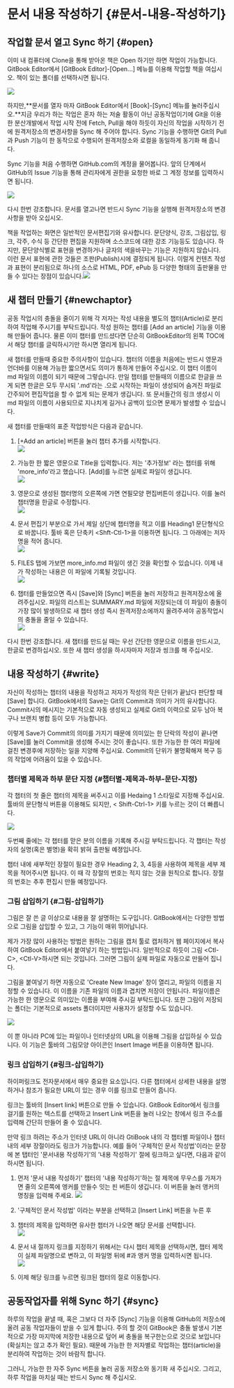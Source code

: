 # 문서 내용 작성하기 {#문서-내용-작성하기}

## 작업할 문서 열고 Sync 하기 {#open}

이미 내 컴퓨터에 Clone을 통해 받아온 책은 Open 하기만 하면 작업이 가능합니다. GitBook Editor에서 \[GitBook Editor\]-\[Open...\] 메뉴를 이용해 작업할 책을 여십시오. 책이 있는 폴더를 선택하시면 됩니다.

![](https://jangbi882.gitbooks.io/gitbook-guide/content/assets/gitbook_open.png)

하지만,**문서를 열자 마자 GitBook Editor에서 \[Book\]-\[Sync\] 메뉴를 눌러주십시오.**지금 우리가 하는 작업은 혼자 하는 저술 활동이 아닌 공동작업이기에 Git을 이용한 분산개발에서 작업 시작 전에 Fetch, Pull을 해야 하듯이 자신의 작업을 시작하기 전에 원격저장소의 변경사항을 Sync 해 주어야 합니다. Sync 기능을 수행하면 Git의 Pull과 Push 기능이 한 동작으로 수행되어 원격저장소와 로컬을 동일하게 동기화 해 줍니다.

Sync 기능을 처음 수행하면 GitHub.com의 계정을 물어봅니다. 앞의 단계에서 GitHub의 Issue 기능을 통해 관리자에게 권한을 요청한 바로 그 계정 정보를 입력하시면 됩니다.

![](https://jangbi882.gitbooks.io/gitbook-guide/content/assets/github_login.png)

다시 한번 강조합니다. 문서를 열고나면 반드시 Sync 기능을 실행해 원격저장소의 변경사항을 받아 오십시오.

책을 작업하는 화면은 일반적인 문서편집기와 유사합니다. 문단양식, 강조, 그림삽입, 링크, 각주, 수식 등 간단한 편집을 지원하며 소스코드에 대한 강조 기능등도 있습니다. 하지만, 문단양식별로 표현을 변경하거나 글자의 색을바꾸는 기능은 지원하지 않습니다. 이런 문서 표현에 관한 것들은 조판\(Publish\)시에 결정되게 됩니다. 이럴게 컨텐츠 작성과 표현이 분리됨으로 하나의 소스로 HTML, PDF, ePub 등 다양한 형태의 출판물을 만들 수 있다는 장점이 있습니다.![](/assets/intro.PNG)

## 새 챕터 만들기 {#newchaptor}

공동 작업시의 충돌을 줄이기 위해 각 저자는 작성 내용을 별도의 챕터\(Article\)로 분리하여 작업해 주시기를 부탁드립니다. 작성 원하는 챕터를 \[Add an article\] 기능을 이용해 만들어 줍니다. 물론 이미 챕터를 만드셨다면 단순히 GitBookEditor의 왼쪽 TOC에서 해당 챕터를 글릭하시기만 하시면 열리게 됩니다.

새 챕터를 만들때 중요한 주의사항이 있습니다. 챕터의 이름을 처음에는 반드시 영문과 언더바를 이용해 가능한 짧으면서도 의미가 통하게 만들어 주십시오. 이 챕터 이름이 md 파일의 이름이 되기 때문에 그렇습니다. 만일 챕터를 만들때의 이름으로 한글을 쓰게 되면 한글은 모두 무시되 '.md'라는 .으로 시작하는 파일이 생성되어 숨겨진 파일로 간주되어 편집작업을 할 수 없게 되는 문제가 생깁니다. 또 문서들간의 링크 생성시 이 md 파일의 이름이 사용되므로 지나치게 길거나 공백이 있으면 문제가 발생할 수 있습니다.

새 챕터를 만들때의 표준 작업방식은 다음과 같습니다.

1. \[+Add an article\] 버튼을 눌러 챕터 추가를 시작합니다.  
   ![](/assets/menu_1.PNG)

2. 가능한 한 짧은 영문으로 Title을 입력합니다. 저는 '추가정보' 라는 챕터를 위해 'more\_info'라고 했습니다. \[Add\]를 누르면 실제로 파일이 생깁니다.  
   ![](https://jangbi882.gitbooks.io/gitbook-guide/content/assets/article_title.png)

3. 영문으로 생성된 챕터명의 오른쪽에 가면 연필모양 편집버튼이 생깁니다. 이를 눌러 챕터명을 한글로 수정합니다.  
   ![](/assets/menu_2.PNG)

4. 문서 편집기 부분으로 가서 제일 상단에 챕터명을 적고 이를 Heading1 문단형식으로 바꿉니다. 툴바 혹은 단축키 &lt;Shft-Ctl-1&gt;을 이용하면 됩니다. 그 아래에는 저자명을 적어 줍니다.  
   ![](/assets/menu_3.PNG)

5. FILES 탭에 가보면 more\_info.md 파일이 생긴 것을 확인할 수 있습니다. 이제 내가 작성하는 내용은 이 파일에 기록될 것입니다.  
   ![](/assets/files.png)

6. 챕터를 만들었으면 즉시 \[Save\]와 \[Sync\] 버튼을 눌러 저장하고 원격저장소에 올려주십시오. 파일의 리스트는 SUMMARY.md 파일에 저장되는데 이 파일이 충돌이 가장 많이 발생하므로 새 챕터 생성 즉시 원격저장소에까지 올려주셔야 공동작업시의 충돌을 줄일 수 있습니다.  
   ![](https://jangbi882.gitbooks.io/gitbook-guide/content/assets/chaptor_save_sync.png)

다시 한번 강조합니다. 새 챕터를 만드실 때는 우선 간단한 영문으로 이름을 만드시고, 한글로 변경하십시오. 또한 새 챕터 생성을 하시자마자 저장과 씽크를 해 주십시오.

## 내용 작성하기 {#write}

자신이 작성하는 챕터의 내용을 작성하고 저자가 작성의 작은 단위가 끝났다 판단할 때 \[Save\] 합니다. GitBook에서의 Save는 Git의 Commit과 의미가 거의 유사합니다. Commit시의 메시지는 기본적으로 자동 생성되고 실제로 Git의 이력으로 모두 남아 복구나 브랜치 병합 등이 모두 가능합니다.

이렇게 Save가 Commit의 의미를 가지기 때문에 의미있는 한 단락의 작성이 끝나면 \[Save\]를 눌러 Commit을 생성해 주시는 것이 좋습니다. 또한 가능한 한 여러 파일에 걸친 변경후에 저장하는 일을 지양해 주십시요. Commit의 단위가 불명확해져 복구 등의 작업에 어려움이 있을 수 있습니다.

### 챕터별 제목과 하부 문단 지정 {#챕터별-제목과-하부-문단-지정}

각 챕터의 첫 줄은 챕터의 제목을 써주시고 이를 Hedaing 1 스타일로 지정해 주십시요. 툴바의 문단형식 버튼을 이용해도 되지만, &lt; Shift-Ctrl-1&gt; 키를 누르는 것이 더 빠릅니다.

![](https://jangbi882.gitbooks.io/gitbook-guide/content/assets/paragraph-style.png)

두번째 줄에는 각 챕터를 맏은 분의 이름을 기록해 주시길 부탁드립니다. 각 챕터는 작성자의 실명\(혹은 별명\)을 확히 밝혀 출판될 예졍입니다.

챕터 내에 새부적인 장절이 필요한 경우 Heading 2, 3, 4등을 사용하여 제목을 세부 제목을 적어주시면 됩니다. 이 때 각 장절의 번호는 적지 않는 것을 원칙으로 합니다. 장절의 번호는 추후 편집시 만들 예정입니다.

### 그림 삽입하기 {#그림-삽입하기}

그림은 잘 쓴 글 이상으로 내용을 잘 설명하는 도구입니다. GitBook에서는 다양한 방법으로 그림을 삽입할 수 있고, 그 기능이 매위 뛰어납니다.

제가 가장 많이 사용하는 방법은 원하는 그림을 캡처 툴로 캡처하거 웹 페이지에서 복사하여 GitBook Editor에서 붙여넣기 하는 방법입니다. 일반적으로 하듯이 그림 &lt;Ctl-C&gt;, &lt;Ctl-V&gt;하시면 되는 것입니다. 그러면 그림이 실제 파일로 자동으로 만들어 집니다.

그림을 붙여넣기 하면 자동으로 'Create New Image' 창이 열리고, 파일의 이름을 지정할 수 있습니다. 이 이름을 기존 파일의 이름과 겹치면 저장이 안됩니다. 파일이름은 가능한 한 영문으로 의미있는 이름을 부여해 주시길 부탁드립니다. 또한 그림이 저장되는 폴더는 기본적으로 assets 폴더이지만 사용자가 설정할 수도 있습니다.

![](https://jangbi882.gitbooks.io/gitbook-guide/content/assets/import_image.png)

이 뿐 아니라 PC에 있는 파일이나 인터넷상의 URL을 이용해 그림을 삽입하실 수 있습니다. 이 기능은 툴바의 그림모양 아이콘인 Insert Image 버튼을 이용하면 됩니다.

### 링크 삽입하기 {#링크-삽입하기}

하이퍼링크도 전자문서에서 매우 중요한 요소입니다. 다른 챕터에서 상세한 내용을 설명하거나 참조가 필요한 URL이 있는 경우 이를 링크로 만들어 줍니다.

링크는 툴바의 \[Insert Iink\] 버튼으로 만들 수 있습니다. GitBook Editor에서 링크를 걸기를 원하는 텍스트를 선택하고 Insert Link 버튼을 눌러 나오는 창에서 링크 주소를 입력해 간단히 만들어 줄 수 있습니다.

만약 링크 하려는 주소가 인터넷 URL이 아니라 GtiBook 내의 각 챕터별 파일이나 챕터 내의 세부 장절이라도 링크가 가능합니다. 예를 들어 '구체적인 문서 작성법'이라는 문장에 본 탭터인 '문서내용 작성하기'의 '내용 작성하기' 절에 링크하고 싶다면, 다음과 같이 하시면 됩니다.

1. 먼저 '문서 내용 작성하기' 챕터의 '내용 작성하기'하는 절 제목에 무우스를 가져가면 줄의 오른쪽에 엥커를 만들수 잇는 핀 버튼이 생깁니다. 이 버튼을 눌러 앵커의 명칭을 입력해 주세요.
   ![](https://jangbi882.gitbooks.io/gitbook-guide/content/assets/create_anchor.png)
2. '구체적인 문서 작성법' 이라는 부분을 선택하고 \[Insert Link\] 버튼을 누른 후
3. 챕터의 제목을 입력하면 유사한 챕터가 나오면 해당 문서를 선택합니다.  
   ![](https://jangbi882.gitbooks.io/gitbook-guide/content/assets/create_link1.png)

4. 문서 내 절까지 링크를 지정하기 위해서는 다시 챕터 제목을 선택하시면, 챕터 제목이 실제 파일명으로 변하고, 이 파일명 뒤에 \#과 앵커 명을 입력하시면 됩니다.  
   ![](https://jangbi882.gitbooks.io/gitbook-guide/content/assets/create_link2.png)

5. 이제 해당 링크를 누르면 링크된 챕터의 절로 이동합니다.

## 공동작업자를 위해 Sync 하기 {#sync}

하루의 작업을 끝낼 때, 혹은 그보다 더 자주 \[Sync\] 기능을 이용해 GitHub의 저장소에 올려 공동 작업자들이 받을 수 있게 합니다. 주의 할 것이 GitBook은 충돌 발생시 기본적으로 가장 마지막에 저장한 내용으로 덮어 써 충돌을 복구한는으로 것으로 보입니다\(확실치는 않고 추가 확인 필요\). 때문에 가능한 한 저자별로 작업하는 챕터\(article\)을 분리하여 작업하는 것이 바람직 합니다.

그러니, 가능한 한 자주 Sync 버튼을 눌러 공동 저장소와 동기화 새 주십시오. 그리고, 하루 작업을 마치실 때는 반드시 Sync 해 주십시오.

